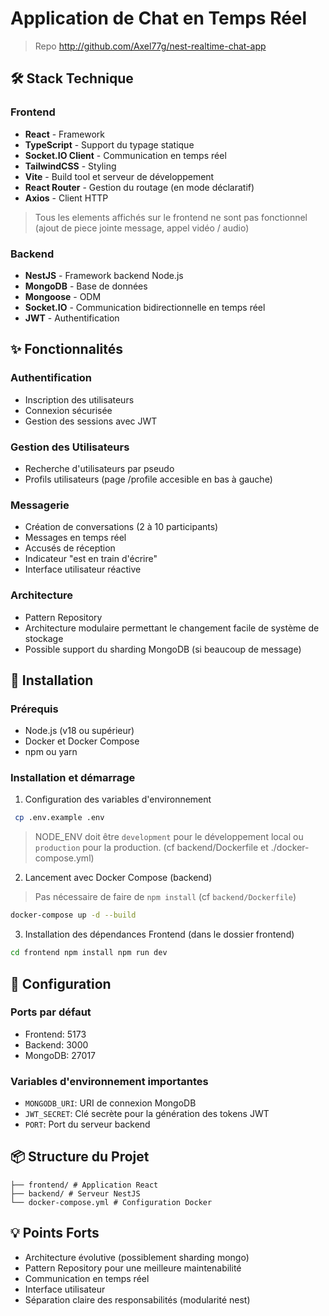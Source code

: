 # Application de Chat en Temps Réel

> Repo http://github.com/Axel77g/nest-realtime-chat-app

## 🛠 Stack Technique

### Frontend
- **React** - Framework 
- **TypeScript** - Support du typage statique
- **Socket.IO Client** - Communication en temps réel
- **TailwindCSS** - Styling
- **Vite** - Build tool et serveur de développement
- **React Router** - Gestion du routage (en mode déclaratif)
- **Axios** - Client HTTP

> Tous les elements affichés sur le frontend ne sont pas fonctionnel (ajout de piece jointe message, appel vidéo / audio)

### Backend
- **NestJS** - Framework backend Node.js
- **MongoDB** - Base de données
- **Mongoose** - ODM
- **Socket.IO** - Communication bidirectionnelle en temps réel
- **JWT** - Authentification

## ✨ Fonctionnalités

### Authentification
- Inscription des utilisateurs
- Connexion sécurisée
- Gestion des sessions avec JWT

### Gestion des Utilisateurs
- Recherche d'utilisateurs par pseudo
- Profils utilisateurs (page /profile accesible en bas à gauche)

### Messagerie
- Création de conversations (2 à 10 participants)
- Messages en temps réel
- Accusés de réception
- Indicateur "est en train d'écrire"
- Interface utilisateur réactive

### Architecture
- Pattern Repository
- Architecture modulaire permettant le changement facile de système de stockage
- Possible support du sharding MongoDB (si beaucoup de message)

## 🚀 Installation

### Prérequis
- Node.js (v18 ou supérieur)
- Docker et Docker Compose
- npm ou yarn

### Installation et démarrage

1. Configuration des variables d'environnement
```bash
 cp .env.example .env
```

> NODE_ENV doit être `development` pour le développement local ou `production` pour la production. (cf backend/Dockerfile et ./docker-compose.yml)

2. Lancement avec Docker Compose (backend)
> Pas nécessaire de faire de `npm install` (cf `backend/Dockerfile`)
```bash
docker-compose up -d --build
```
3. Installation des dépendances Frontend (dans le dossier frontend)

```bash
cd frontend npm install npm run dev
```

## 🔧 Configuration

### Ports par défaut
- Frontend: 5173
- Backend: 3000
- MongoDB: 27017

### Variables d'environnement importantes
- `MONGODB_URI`: URI de connexion MongoDB
- `JWT_SECRET`: Clé secrète pour la génération des tokens JWT
- `PORT`: Port du serveur backend

## 📦 Structure du Projet

```
├── frontend/ # Application React 
├── backend/ # Serveur NestJS 
└── docker-compose.yml # Configuration Docker
```

## 💡 Points Forts
- Architecture évolutive (possiblement sharding mongo)
- Pattern Repository pour une meilleure maintenabilité
- Communication en temps réel 
- Interface utilisateur
- Séparation claire des responsabilités (modularité nest)
